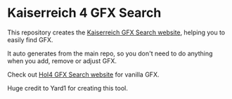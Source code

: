 # Kaiserreich 4 GFX Search

This repository creates the [Kaiserreich GFX Search website](https://kaiserreich.github.io/Kaiserreich-4-GFX-Search/), helping you to easily find GFX.

It auto generates from the main repo, so you don't need to do anything when you add, remove or adjust GFX.

Check out [HoI4 GFX Search website](https://yard1.github.io/HoI4-GFX-Search/) for vanilla GFX.

Huge credit to Yard1 for creating this tool.

